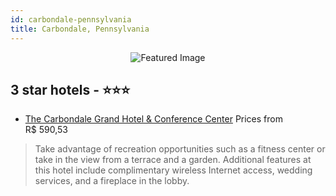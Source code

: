 ```yaml
---
id: carbondale-pennsylvania
title: Carbondale, Pennsylvania
---
```


<center><img src="https://i.travelapi.com/hotels/7000000/6050000/6040800/6040708/e31f49ed_z.jpg" alt="Featured Image" /></center>


##  3 star hotels - ⭐️⭐️⭐️

-    [The Carbondale Grand Hotel & Conference Center](https://us.hurb.com/hotels/carbondale/the-carbondale-grand-hotel-conference-center-JNP-JP035632?cmp=18055) Prices from R$ 590,53
   > Take advantage of recreation opportunities such as a fitness center or take in the view from a terrace and a garden. Additional features at this hotel include complimentary wireless Internet access, wedding services, and a fireplace in the lobby.
